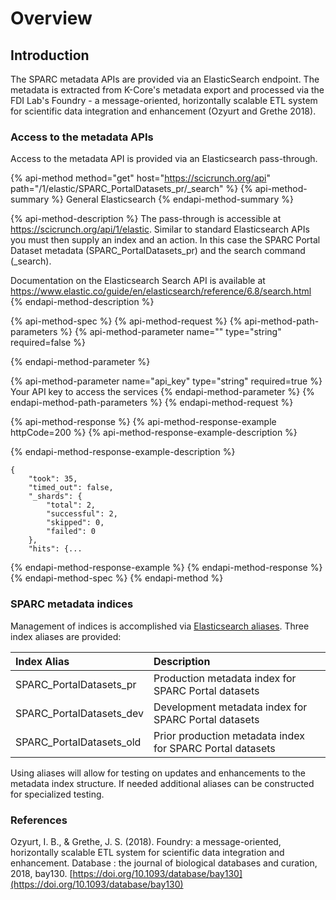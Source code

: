 # Overview

## Introduction

The SPARC metadata APIs are provided via an ElasticSearch endpoint.  The metadata is extracted from K-Core's metadata export and processed via the FDI Lab's Foundry - a message-oriented, horizontally scalable ETL system for scientific data integration and enhancement \(Ozyurt and Grethe 2018\). 

### Access to the metadata APIs

Access to the metadata API is provided via an Elasticsearch pass-through.

{% api-method method="get" host="https://scicrunch.org/api" path="/1/elastic/SPARC\_PortalDatasets\_pr/\_search" %}
{% api-method-summary %}
General Elasticsearch
{% endapi-method-summary %}

{% api-method-description %}
The pass-through is accessible at https://scicrunch.org/api/1/elastic.  Similar to standard Elasticsearch APIs you must then supply an index and an action.  In this case the SPARC Portal Dataset metadata \(SPARC\_PortalDatasets\_pr\) and the search command \(\_search\).  
  
Documentation on the Elasticsearch Search API is available at https://www.elastic.co/guide/en/elasticsearch/reference/6.8/search.html 
{% endapi-method-description %}

{% api-method-spec %}
{% api-method-request %}
{% api-method-path-parameters %}
{% api-method-parameter name="" type="string" required=false %}

{% endapi-method-parameter %}

{% api-method-parameter name="api\_key" type="string" required=true %}
Your API key to access the services
{% endapi-method-parameter %}
{% endapi-method-path-parameters %}
{% endapi-method-request %}

{% api-method-response %}
{% api-method-response-example httpCode=200 %}
{% api-method-response-example-description %}

{% endapi-method-response-example-description %}

```
{
    "took": 35,
    "timed_out": false,
    "_shards": {
        "total": 2,
        "successful": 2,
        "skipped": 0,
        "failed": 0
    },
    "hits": {...
```
{% endapi-method-response-example %}
{% endapi-method-response %}
{% endapi-method-spec %}
{% endapi-method %}

### SPARC metadata indices

Management of indices is accomplished via [Elasticsearch aliases](https://www.elastic.co/guide/en/elasticsearch/reference/6.8/indices-aliases.html). Three index aliases are provided:

| Index Alias | Description |
| :--- | :--- |
| SPARC\_PortalDatasets\_pr | Production metadata index for SPARC Portal datasets |
| SPARC\_PortalDatasets\_dev | Development metadata index for SPARC Portal datasets |
| SPARC\_PortalDatasets\_old | Prior production metadata index for SPARC Portal datasets |

Using aliases will allow for testing on updates and enhancements to the metadata index structure.  If needed additional aliases can be constructed for specialized testing.

### References

Ozyurt, I. B., & Grethe, J. S. \(2018\). Foundry: a message-oriented, horizontally scalable ETL system for scientific data integration and enhancement. Database : the journal of biological databases and curation, 2018, bay130. [https://doi.org/10.1093/database/bay130](https://doi.org/10.1093/database/bay130)

